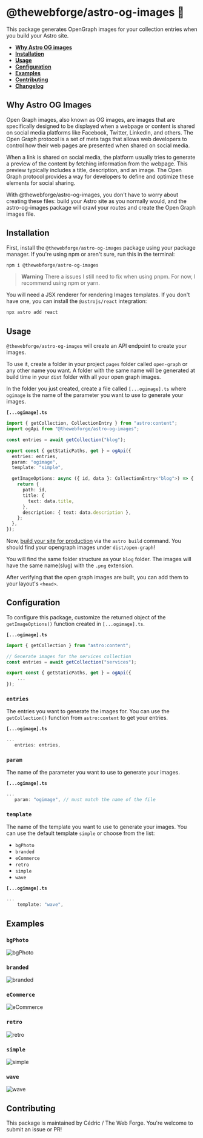 # @thewebforge/astro-og-images 🌠

This package generates OpenGraph images for your collection entries when you build your Astro site.

- <strong>[Why Astro OG images](#why-astro-og-images)</strong>
- <strong>[Installation](#installation)</strong>
- <strong>[Usage](#usage)</strong>
- <strong>[Configuration](#configuration)</strong>
- <strong>[Examples](#examples)</strong>
- <strong>[Contributing](#contributing)</strong>
- <strong>[Changelog](#changelog)</strong>

## Why Astro OG Images

Open Graph images, also known as OG images, are images that are specifically designed to be displayed when a webpage or content is shared on social media platforms like Facebook, Twitter, LinkedIn, and others. The Open Graph protocol is a set of meta tags that allows web developers to control how their web pages are presented when shared on social media.

When a link is shared on social media, the platform usually tries to generate a preview of the content by fetching information from the webpage. This preview typically includes a title, description, and an image. The Open Graph protocol provides a way for developers to define and optimize these elements for social sharing.

With @thewebforge/astro-og-images, you don't have to worry about creating these files: build your Astro site as you normally would, and the astro-og-images package will crawl your routes and create the Open Graph images file.

## Installation

First, install the `@thewebforge/astro-og-images` package using your package manager. If you're using npm or aren't sure, run this in the terminal:

```sh
npm i @thewebforge/astro-og-images
```

> **Warning**
> There a issues I still need to fix when using pnpm. For now, I recommend using npm or yarn.

You will need a JSX renderer for rendering Images templates. If you don't have one, you can install the `@astrojs/react` integration:

```sh
npx astro add react
```

## Usage

`@thewebforge/astro-og-images` will create an API endpoint to create your images.

To use it, create a folder in your project `pages` folder called `open-graph` or any other name you want. A folder with the same name will be generated at build time in your `dist` folder with all your open graph images.

In the folder you just created, create a file called `[...ogimage].ts` where `ogimage` is the name of the parameter you want to use to generate your images.

**`[...ogimage].ts`**

```ts
import { getCollection, CollectionEntry } from "astro:content";
import ogApi from "@thewebforge/astro-og-images";

const entries = await getCollection("blog");

export const { getStaticPaths, get } = ogApi({
  entries: entries,
  param: "ogimage",
  template: "simple",

  getImageOptions: async ({ id, data }: CollectionEntry<"blog">) => {
    return {
      path: id,
      title: {
        text: data.title,
      },
      description: { text: data.description },
    };
  },
});
```

Now, [build your site for production](https://docs.astro.build/en/reference/cli-reference/#astro-build) via the `astro build` command. You should find your opengraph images under `dist/open-graph`!

You will find the same folder structure as your `blog` folder. The images will have the same name(slug) with the `.png` extension.

After verifying that the open graph images are built, you can add them to your layout's `<head>`.

## Configuration

To configure this package, customize the returned object of the `getImageOptions()` function created in `[...ogimage].ts`.

**`[...ogimage].ts`**

```ts
import { getCollection } from "astro:content";

// Generate images for the services collection
const entries = await getCollection("services");

export const { getStaticPaths, get } = ogApi({
    ...
});
```

### `entries`

The entries you want to generate the images for. You can use the `getCollection()` function from `astro:content` to get your entries.

**`[...ogimage].ts`**

```ts
...
   entries: entries,
```

### `param`

The name of the parameter you want to use to generate your images.

**`[...ogimage].ts`**

```ts
...
   param: "ogimage", // must match the name of the file
```

### `template`

The name of the template you want to use to generate your images. You can use the default template `simple` or choose from the list:

- `bgPhoto`
- `branded`
- `eCommerce`
- `retro`
- `simple`
- `wave`

**`[...ogimage].ts`**

```ts
...
    template: "wave",
```

## Examples

### `bgPhoto`
![bgPhoto](./gh-assets/bgPhoto.png)

### `branded`
![branded](./gh-assets/branded.png)

### `eCommerce`
![eCommerce](./gh-assets/eCommerce.png)

### `retro`
![retro](./gh-assets/retro.png)

### `simple`
![simple](./gh-assets/simple.png)

### `wave`
![wave](./gh-assets/wave.png)
## Contributing

This package is maintained by Cédric / The Web Forge. You're welcome to submit an issue or PR!
